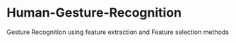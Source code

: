 # Human-Gesture-Recognition
Gesture Recognition using feature extraction and Feature selection methods
